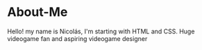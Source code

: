 # About-Me
Hello! my name is Nicolás, I'm starting with HTML and CSS. Huge videogame fan and aspiring videogame designer
